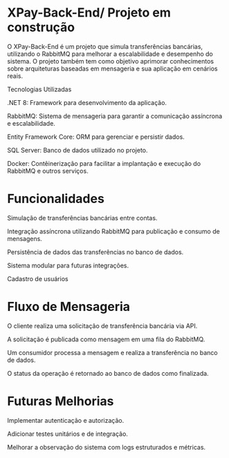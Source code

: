 # XPay-Back-End/ Projeto em construção

O XPay-Back-End é um projeto que simula transferências bancárias, utilizando o RabbitMQ para melhorar a escalabilidade e desempenho do sistema. O projeto também tem como objetivo aprimorar conhecimentos sobre arquiteturas baseadas em mensageria e sua aplicação em cenários reais.

Tecnologias Utilizadas

.NET 8: Framework para desenvolvimento da aplicação.

RabbitMQ: Sistema de mensageria para garantir a comunicação assíncrona e escalabilidade.

Entity Framework Core: ORM para gerenciar e persistir dados.

SQL Server: Banco de dados utilizado no projeto.

Docker: Contêinerização para facilitar a implantação e execução do RabbitMQ e outros serviços.

# Funcionalidades

Simulação de transferências bancárias entre contas.

Integração assíncrona utilizando RabbitMQ para publicação e consumo de mensagens.

Persistência de dados das transferências no banco de dados.

Sistema modular para futuras integrações.

Cadastro de usuários


# Fluxo de Mensageria

O cliente realiza uma solicitação de transferência bancária via API.

A solicitação é publicada como mensagem em uma fila do RabbitMQ.

Um consumidor processa a mensagem e realiza a transferência no banco de dados.

O status da operação é retornado ao banco de dados como finalizada.

# Futuras Melhorias

Implementar autenticação e autorização.

Adicionar testes unitários e de integração.

Melhorar a observação do sistema com logs estruturados e métricas.
